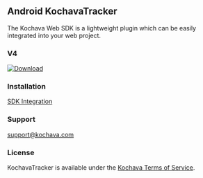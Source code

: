 ## Android KochavaTracker
The Kochava Web SDK is a lightweight plugin which can be easily integrated into your web project.

### V4

[![Download](https://img.shields.io/github/v/release/Kochava/Android-KochavaTracker-Releases?include_prereleases&sort=semver)](https://www.npmjs.com/package/kochava)

### Installation
[SDK Integration](https://support.kochava.com/web-sdk-integration/)

### Support
support@kochava.com

### License
KochavaTracker is available under the [Kochava Terms of Service](https://www.kochava.com/terms-of-service/).
